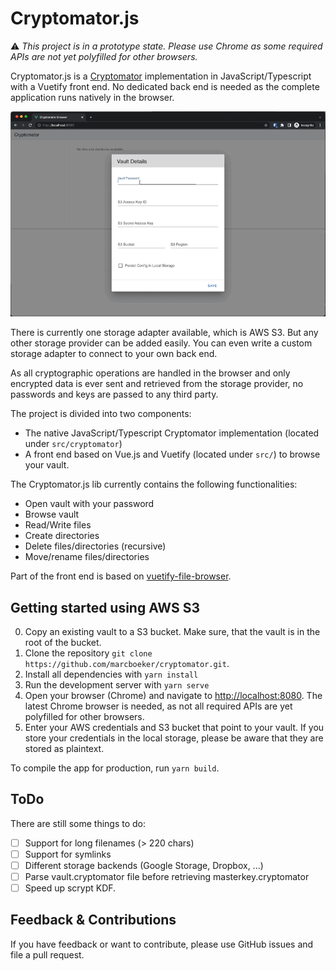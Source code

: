 # Cryptomator.js

⚠️ _This project is in a prototype state. Please use Chrome as some required APIs are not yet
polyfilled for other browsers._

Cryptomator.js is a [Cryptomator](https://github.com/cryptomator/cryptomator) implementation in
JavaScript/Typescript with a Vuetify front end. No dedicated back end is needed as the complete
application runs natively in the browser.

![demo](https://github.com/marcboeker/cryptomator/raw/master/assets/demo.gif)

There is currently one storage adapter available, which is AWS S3. But any other storage provider
can be added easily. You can even write a custom storage adapter to connect to your own back end.

As all cryptographic operations are handled in the browser and only encrypted data is ever sent and
retrieved from the storage provider, no passwords and keys are passed to any third party.

The project is divided into two components:

- The native JavaScript/Typescript Cryptomator implementation (located under `src/cryptomator`)
- A front end based on Vue.js and Vuetify (located under `src/`) to browse your vault.

The Cryptomator.js lib currently contains the following functionalities:

- Open vault with your password
- Browse vault
- Read/Write files
- Create directories
- Delete files/directories (recursive)
- Move/rename files/directories

Part of the front end is based on
[vuetify-file-browser](https://github.com/semeniuk/vuetify-file-browser).

## Getting started using AWS S3

0. Copy an existing vault to a S3 bucket. Make sure, that the vault is in the root of the bucket.
1. Clone the repository `git clone https://github.com/marcboeker/cryptomator.git`.
2. Install all dependencies with `yarn install`
3. Run the development server with `yarn serve`
4. Open your browser (Chrome) and navigate to [http://localhost:8080](http://localhost:8080). The
   latest Chrome browser is needed, as not all required APIs are yet polyfilled for other browsers.
5. Enter your AWS credentials and S3 bucket that point to your vault. If you store your credentials
   in the local storage, please be aware that they are stored as plaintext.

To compile the app for production, run `yarn build`.

## ToDo

There are still some things to do:

- [ ] Support for long filenames (> 220 chars)
- [ ] Support for symlinks
- [ ] Different storage backends (Google Storage, Dropbox, ...)
- [ ] Parse vault.cryptomator file before retrieving masterkey.cryptomator
- [ ] Speed up scrypt KDF.

## Feedback & Contributions

If you have feedback or want to contribute, please use GitHub issues and file a pull request.
